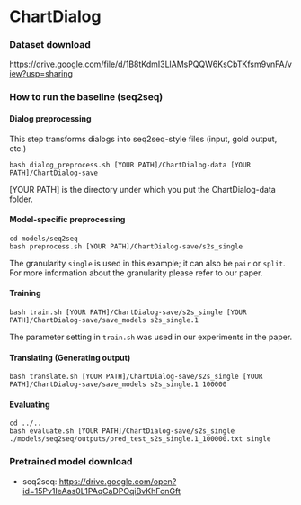 # ChartDialog

### Dataset download
https://drive.google.com/file/d/1B8tKdmI3LlAMsPQQW6KsCbTKfsm9vnFA/view?usp=sharing

### How to run the baseline (seq2seq)
#### Dialog preprocessing
This step transforms dialogs into seq2seq-style files (input, gold output, etc.)
```
bash dialog_preprocess.sh [YOUR PATH]/ChartDialog-data [YOUR PATH]/ChartDialog-save
```
\[YOUR PATH\] is the directory under which you put the ChartDialog-data folder.

#### Model-specific preprocessing
```
cd models/seq2seq
bash preprocess.sh [YOUR PATH]/ChartDialog-save/s2s_single
```
The granularity ``single`` is used in this example; it can also be ``pair`` or ``split``. For more information about the granularity please refer to our paper.

#### Training
```
bash train.sh [YOUR PATH]/ChartDialog-save/s2s_single [YOUR PATH]/ChartDialog-save/save_models s2s_single.1
```
The parameter setting in ``train.sh`` was used in our experiments in the paper.

#### Translating (Generating output)
```
bash translate.sh [YOUR PATH]/ChartDialog-save/s2s_single [YOUR PATH]/ChartDialog-save/save_models s2s_single.1 100000
```

#### Evaluating
```
cd ../..
bash evaluate.sh [YOUR PATH]/ChartDialog-save/s2s_single ./models/seq2seq/outputs/pred_test_s2s_single.1_100000.txt single
```

### Pretrained model download
- seq2seq: https://drive.google.com/open?id=15Pv1IeAas0L1PAqCaDPOqiBvKhFonGft

